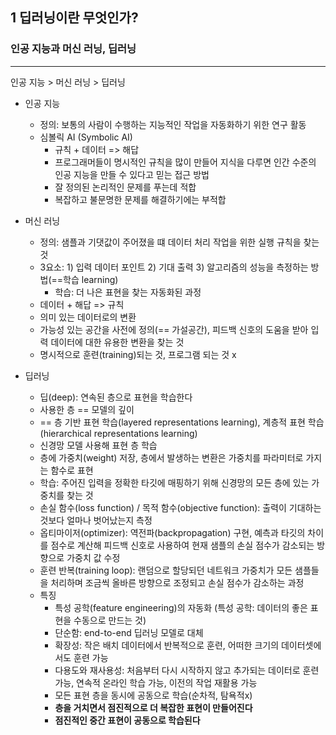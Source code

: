 ## 1 딥러닝이란 무엇인가?
### 인공 지능과 머신 러닝, 딥러닝

----

인공 지능 > 머신 러닝 > 딥러닝
* 인공 지능
	* 정의: 보통의 사람이 수행하는 지능적인 작업을 자동화하기 위한 연구 활동
	* 심볼릭 AI (Symbolic AI)
		* 규칙 + 데이터 => 해답
		* 프로그래머들이 명시적인 규칙을 많이 만들어 지식을 다루면 인간 수준의 인공 지능을 만들 수 있다고 믿는 접근 방법
		* 잘 정의된 논리적인 문제를 푸는데 적합
		* 복잡하고 불문명한 문제를 해결하기에는 부적합

* 머신 러닝
	* 정의: 샘플과 기댓값이 주어졌을 떄 데이터 처리 작업을 위한 실행 규칙을 찾는 것
	* 3요소: 1) 입력 데이터 포인트 2) 기대 출력 3) 알고리즘의 성능을 측정하는 방법(==학습 learning)
		* 학습: 더 나은 표현을 찾는 자동화된 과정
	* 데이터 + 해답 => 규칙
	* 의미 있는 데이터로의 변환
	* 가능성 있는 공간을 사전에 정의(== 가설공간), 피드백 신호의 도움을 받아 입력 데이터에 대한 유용한 변환을 찾는 것
	* 명시적으로 훈련(training)되는 것, 프로그램 되는 것 x

* 딥러닝
	* 딥(deep): 연속된 층으로 표현을 학습한다
	* 사용한 층 == 모델의 깊이
	* == 층 기반 표현 학습(layered representations learning), 계층적 표현 학습(hierarchical representations learning)
	* 신경망 모델 사용해 표현 층 학습
	* 층에 가중치(weight) 저장, 층에서 발생하는 변환은 가중치를 파라미터로 가지는 함수로 표현
	* 학습: 주어진 입력을 정확한 타깃에 매핑하기 위해 신경망의 모든 층에 있는 가중치를 찾는 것
	* 손실 함수(loss function) / 목적 함수(objective function): 출력이 기대하는 것보다 얼마나 벗어났는지 측정
	* 옵티마이저(optimizer): 역전파(backpropagation) 구현, 예측과 타깃의 차이를 점수로 계산해 피드백 신호로 사용하여 현재 샘플의 손실 점수가 감소되는 방향으로 가중치 값 수정
	* 훈련 반복(training loop): 랜덤으로 할당되던 네트워크 가중치가 모든 샘플들을 처리하며 조금씩 올바른 방향으로 조정되고 손실 점수가 감소하는 과정
	* 특징
		* 특성 공학(feature engineering)의 자동화 (특성 공학: 데이터의 좋은 표현을 수동으로 만드는 것)
		* 단순함: end-to-end 딥러닝 모델로 대체
		* 확장성: 작은 배치 데이터에서 반복적으로 훈련, 어떠한 크기의 데이터셋에서도 훈련 가능
		* 다용도와 재사용성: 처음부터 다시 시작하지 않고 추가되는 데이터로 훈련 가능, 연속적 온라인 학습 가능, 이전의 작업 재활용 가능 
		* 모든 표현 층을 동시에 공동으로 학습(순차적, 탐욕적x)
		* <b>층을 거치면서 점진적으로 더 복잡한 표현이 만들어진다</b>
		* <b>점진적인 중간 표현이 공동으로 학습된다</b>
